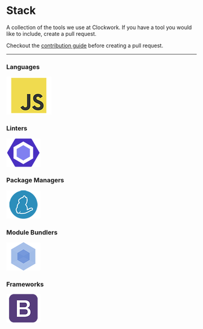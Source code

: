 # Stack

A collection of the tools we use at Clockwork. 
If you have a tool you would like to include, create a pull request.

Checkout the [contribution guide](../../../guidelines/blob/master/CONTRIBUTING.md)
before creating a pull request.

---

### Languages

![JS](./img/js-padded.png)

### Linters

[![ESLint](./img/eslint-padded-90.png)](http://eslint.org/)

### Package Managers

[![Yarn](./img/yarn-padded-90.png)](https://yarnpkg.com/)

### Module Bundlers

[![Webpack](./img/webpack-padded-90.png)](https://webpack.github.io/)

### Frameworks

[![Bootstrap](./img/bootstrap-padded-90.png)](http://getbootstrap.com/)

